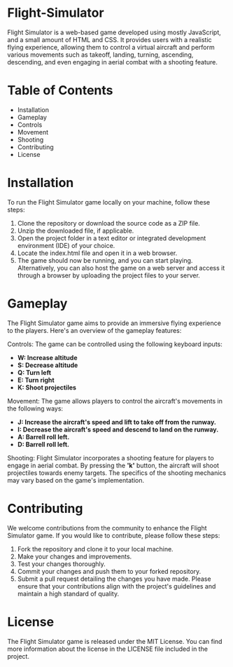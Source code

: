 # Flight-Simulator

Flight Simulator is a web-based game developed using mostly JavaScript, and a small amount of HTML and CSS. It provides users with a realistic flying experience, allowing them to control a virtual aircraft and perform various movements such as takeoff, landing, turning, ascending, descending, and even engaging in aerial combat with a shooting feature.

# Table of Contents
- Installation
- Gameplay
- Controls
- Movement
- Shooting
- Contributing
- License

# Installation

To run the Flight Simulator game locally on your machine, follow these steps:
1. Clone the repository or download the source code as a ZIP file.
2. Unzip the downloaded file, if applicable.
3. Open the project folder in a text editor or integrated development environment (IDE) of your choice.
4. Locate the index.html file and open it in a web browser.
5. The game should now be running, and you can start playing.
Alternatively, you can also host the game on a web server and access it through a browser by uploading the project files to your server.

# Gameplay
The Flight Simulator game aims to provide an immersive flying experience to the players. Here's an overview of the gameplay features:

Controls: 
The game can be controlled using the following keyboard inputs:
- **W: Increase altitude**
- **S: Decrease altitude**
- **Q: Turn left**
- **E: Turn right**
- **K: Shoot projectiles**

Movement: 
The game allows players to control the aircraft's movements in the following ways:
- **J: Increase the aircraft's speed and lift to take off from the runway.**
- **I: Decrease the aircraft's speed and descend to land on the runway.**
- **A: Barrell roll left.**
- **D: Barrell roll left.**

Shooting: 
 Flight Simulator incorporates a shooting feature for players to engage in aerial combat. By pressing the **'k'** button, the aircraft will shoot projectiles towards enemy targets. The specifics of the shooting mechanics may vary based on the game's implementation.

# Contributing
We welcome contributions from the community to enhance the Flight Simulator game. If you would like to contribute, please follow these steps:

1. Fork the repository and clone it to your local machine.
2. Make your changes and improvements.
3. Test your changes thoroughly.
4. Commit your changes and push them to your forked repository.
5. Submit a pull request detailing the changes you have made.
Please ensure that your contributions align with the project's guidelines and maintain a high standard of quality.

# License
The Flight Simulator game is released under the MIT License. You can find more information about the license in the LICENSE file included in the project.
